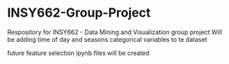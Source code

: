 # INSY662-Group-Project
Respository for INSY662 - Data Mining and Visualization group project
Will be adding time of day and seasons categorical variables to te dataset

future feature selection ipynb files will be created 
